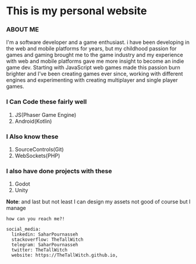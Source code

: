
# This is my personal website

### ABOUT ME

I'm a software developer and a game enthusiast. i have been developing in the web and mobile platforms for years, but my childhood passion for games and gaming brought me to the game industry and my experience with web and mobile platforms gave me more insight to become an indie game dev. Starting with JavaScript web games made this passion burn brighter and I've been creating games ever since, working with different engines and experimenting with creating multiplayer and single player games.

### I Can Code these fairly well

1. JS(Phaser Game Engine)
2. Android(Kotlin)

### I Also know these 

1. SourceControls(Git)
2. WebSockets(PHP)

### I also have done projects with these

1. Godot
2. Unity


**Note**: and last but not least I can design my assets not good of course but I manage

`how can you reach me?!`
```
social_media:  
  linkedin: SaharPournasseh
  stackoverflow: TheTallWitch
  telegram: SaharPournasseh
  twitter: TheTallWitch
  website: https://TheTallWitch.github.io,
```


